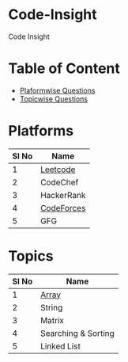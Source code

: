 # Code-Insight
Code Insight

# Table of Content
- [Plaformwise Questions](/README.md/#Platforms)
- [Topicwise Questions](/README.md/#Topics)

# Platforms

| Sl No      | Name |
| ----------- | ----------- |
| 1      | [Leetcode](/Leetcode/leetcodeQuestions.md)   |
| 2      | CodeChef   |
| 3      | HackerRank |
| 4      | [CodeForces](/CodeForces/codeforcesQuestions.md) |
| 5      | GFG        | 


# Topics
| Sl No      | Name |
| ----------- | ----------- |
| 1      | [Array](/Leetcode/Arrays/Arrays_README.md)   |
| 2      | String   |
| 3      | Matrix |
| 4      | Searching & Sorting |
| 5      | Linked List        |


